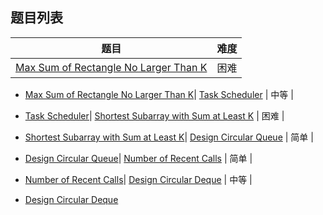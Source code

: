 ## 题目列表  
| 题目 | 难度 |  
|:---:|:---:|  
| [Max Sum of Rectangle No Larger Than K](max-sum-of-rectangle-no-larger-than-k/question.md) | 困难 |   
  
 * [Max Sum of Rectangle No Larger Than K](/home/scy/PycharmProjects/leetcode_book/book/queue/max-sum-of-rectangle-no-larger-than-k/question.md)| [Task Scheduler](task-scheduler/question.md) | 中等 |   
  
 * [Task Scheduler](/home/scy/PycharmProjects/leetcode_book/book/queue/task-scheduler/question.md)| [Shortest Subarray with Sum at Least K](shortest-subarray-with-sum-at-least-k/question.md) | 困难 |   
  
 * [Shortest Subarray with Sum at Least K](/home/scy/PycharmProjects/leetcode_book/book/queue/shortest-subarray-with-sum-at-least-k/question.md)| [Design Circular Queue](design-circular-queue/question.md) | 简单 |   
  
 * [Design Circular Queue](/home/scy/PycharmProjects/leetcode_book/book/queue/design-circular-queue/question.md)| [Number of Recent Calls](number-of-recent-calls/question.md) | 简单 |   
  
 * [Number of Recent Calls](/home/scy/PycharmProjects/leetcode_book/book/queue/number-of-recent-calls/question.md)| [Design Circular Deque](design-circular-deque/question.md) | 中等 |   
  
 * [Design Circular Deque](/home/scy/PycharmProjects/leetcode_book/book/queue/design-circular-deque/question.md)